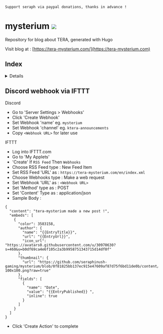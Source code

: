 ```
Support seraph via paypal donations, thanks in advance !
```

# mysterium [![](https://img.shields.io/badge/paypal-donate-333333.svg?colorA=0070BA&colorB=333333)](https://www.paypal.me/seraphinush)
Repository for blog about TERA, generated with Hugo

Visit blog at : [https://tera-mysterium.com/](https://tera-mysterium.com)

## Index
<details>

    - achievements
      - dungeons
      - encounters
      - extra
      - progression
      - tours
    - activities
    - character
    - equipment
    - instance
    - patch
      - 2016
      - 2017
      - 2018
      - 2019
      - 2020
      - 2021
    - suggestions
      - 2020
      - 2021

</details>

## Discord webhook via IFTTT
Discord
- Go to 'Server Settings > Webhooks'
- Click 'Create Webhook'
- Set Webhook 'name' eg. `mysterium`
- Set Webhook 'channel' eg. `ktera-announcements`
- Copy `<Webhook URL>` for later use

IFTTT
- Log into IFTTT.com
- Go to 'My Applets'
- 'Create' If `RSS Feed` Then `Webhooks`
- Choose RSS Feed type : New Feed Item
- Set RSS Feed 'URL' as : `https://tera-mysterium.com/en/index.xml`
- Choose Webhooks type : Make a web request
- Set Webhook 'URL' as : `<Webhook URL>`
- Set 'Method' type as : POST
- Set 'Content' Type as : application/json
- Sample Body :
```
{
  "content": "tera-mysterium made a new post !",
  "embeds": [
    {
      "color": 3583158,
      "author": {
        "name": "{{EntryTitle}}",
        "url": "{{EntryUrl}}",
        "icon_url": "https://avatars0.githubusercontent.com/u/30970630?s=460&u=b0df69ca4e6f105c2a3b9958751343715d14df0f"
      },
      "thumbnail": {
        "url": "https://github.com/seraphinush-gaming/mysterium/blob/0f81825bb137ec915e47609af87d75f6bd11de0b/content/logo-100x100.png?raw=true"
      },
      "fields": [
        {
          "name": "Date",
          "value": "{{EntryPublished}} ",
          "inline": true
        }
      ]
    }
  ]
}
```
- Click 'Create Action' to complete

